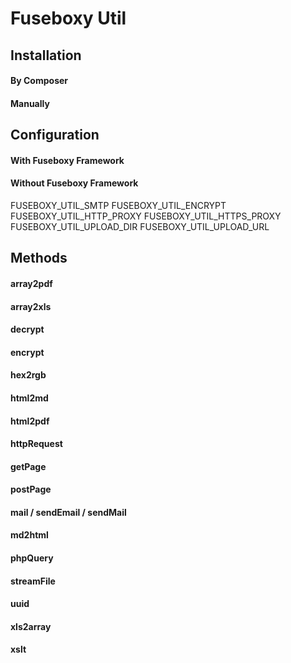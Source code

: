 Fuseboxy Util
=============

Installation
------------

#### By Composer

#### Manually

Configuration
-------------

#### With Fuseboxy Framework

#### Without Fuseboxy Framework

FUSEBOXY_UTIL_SMTP
FUSEBOXY_UTIL_ENCRYPT
FUSEBOXY_UTIL_HTTP_PROXY
FUSEBOXY_UTIL_HTTPS_PROXY
FUSEBOXY_UTIL_UPLOAD_DIR
FUSEBOXY_UTIL_UPLOAD_URL

Methods
-------

#### array2pdf
#### array2xls
#### decrypt
#### encrypt
#### hex2rgb
#### html2md
#### html2pdf
#### httpRequest
#### getPage
#### postPage
#### mail / sendEmail / sendMail
#### md2html
#### phpQuery
#### streamFile
#### uuid
#### xls2array
#### xslt